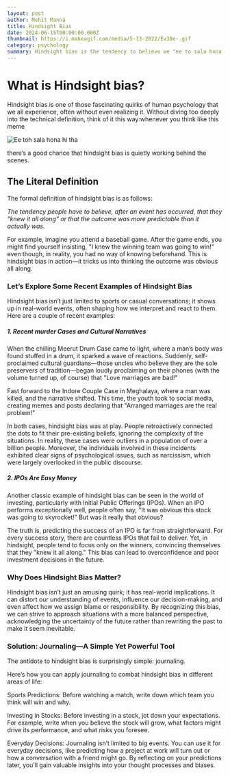 ```yaml
---
layout: post
author: Mohit Manna
title: Hindsight Bias
date: 2024-06-15T00:00:00.000Z
thumbnail: https://i.makeagif.com/media/5-13-2022/Ev3Be-.gif
category: psychology
summary: Hindsight bias is the tendency to believe we "ee to sala hona hi tha" after an event has occurred, distorting our perception of predictability. Journaling is a simple yet effective tool to combat this bias by documenting our thoughts and predictions in real time.
---
```

# What is Hindsight bias?

Hindsight bias is one of those fascinating quirks of human psychology that we all experience, often without even realizing it. Without diving too deeply into the technical definition, think of it this way:whenever you think like this meme

![Ee toh sala hona hi tha](https://i.makeagif.com/media/5-13-2022/Ev3Be-.gif)

there’s a good chance that hindsight bias is quietly working behind the scenes.

## The Literal Definition

The formal definition of hindsight bias is as follows:

_The tendency people have to believe, after an event has occurred, that they "knew it all along" or that the outcome was more predictable than it actually was._

For example, imagine you attend a baseball game. After the game ends, you might find yourself insisting, "I knew the winning team was going to win!" even though, in reality, you had no way of knowing beforehand. This is hindsight bias in action—it tricks us into thinking the outcome was obvious all along.

### Let’s Explore Some Recent Examples of Hindsight Bias

Hindsight bias isn’t just limited to sports or casual conversations; it shows up in real-world events, often shaping how we interpret and react to them. Here are a couple of recent examples:

##### 1. Recent murder Cases and Cultural Narratives

When the chilling Meerut Drum Case came to light, where a man’s body was found stuffed in a drum, it sparked a wave of reactions. Suddenly, self-proclaimed cultural guardians—those uncles who believe they are the sole preservers of tradition—began loudly proclaiming on their phones (with the volume turned up, of course) that "Love marriages are bad!"

Fast forward to the Indore Couple Case in Meghalaya, where a man was killed, and the narrative shifted. This time, the youth took to social media, creating memes and posts declaring that "Arranged marriages are the real problem!"

In both cases, hindsight bias was at play. People retroactively connected the dots to fit their pre-existing beliefs, ignoring the complexity of the situations. In reality, these cases were outliers in a population of over a billion people. Moreover, the individuals involved in these incidents exhibited clear signs of psychological issues, such as narcissism, which were largely overlooked in the public discourse.

##### 2. IPOs Are Easy Money

Another classic example of hindsight bias can be seen in the world of investing, particularly with Initial Public Offerings (IPOs). When an IPO performs exceptionally well, people often say, "It was obvious this stock was going to skyrocket!" But was it really that obvious?

The truth is, predicting the success of an IPO is far from straightforward. For every success story, there are countless IPOs that fail to deliver. Yet, in hindsight, people tend to focus only on the winners, convincing themselves that they "knew it all along." This bias can lead to overconfidence and poor investment decisions in the future.

### Why Does Hindsight Bias Matter?

Hindsight bias isn’t just an amusing quirk; it has real-world implications. It can distort our understanding of events, influence our decision-making, and even affect how we assign blame or responsibility. By recognizing this bias, we can strive to approach situations with a more balanced perspective, acknowledging the uncertainty of the future rather than rewriting the past to make it seem inevitable.


### Solution: Journaling—A Simple Yet Powerful Tool

The antidote to hindsight bias is surprisingly simple: journaling. 

Here’s how you can apply journaling to combat hindsight bias in different areas of life:

Sports Predictions: Before watching a match, write down which team you think will win and why.

Investing in Stocks: Before investing in a stock, jot down your expectations. For example, write when you believe the stock will grow, what factors might drive its performance, and what risks you foresee.

Everyday Decisions: Journaling isn’t limited to big events. You can use it for everyday decisions, like predicting how a project at work will turn out or how a conversation with a friend might go. By reflecting on your predictions later, you’ll gain valuable insights into your thought processes and biases.

